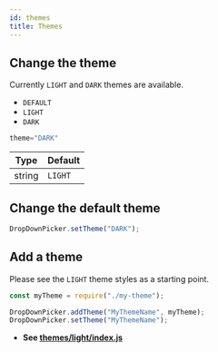 ```yaml
---
id: themes
title: Themes
---
```


## Change the theme
Currently `LIGHT` and `DARK` themes are available.
+ `DEFAULT`
+ `LIGHT`
+ `DARK`

```jsx
theme="DARK"
```
| Type     | Default  |
| -------- | -------- |
| string   | `LIGHT`   |

## Change the default theme
```jsx
DropDownPicker.setTheme("DARK");
```

## Add a theme
Please see the `LIGHT` theme styles as a starting point.

```jsx
const myTheme = require("./my-theme");

DropDownPicker.addTheme("MyThemeName", myTheme);
DropDownPicker.setTheme("MyThemeName");
```
+ **See [themes/light/index.js](https://github.com/hossein-zare/react-native-dropdown-picker/blob/5.x/src/themes/light/index.js)**